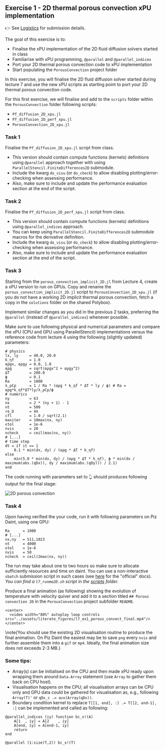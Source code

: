 <!--This file was generated, do not modify it.-->
## Exercise 1 - **2D thermal porous convection xPU implementation**

👉 See [Logistics](/logistics/#submission) for submission details.

The goal of this exercise is to:
- Finalise the xPU implementation of the 2D fluid diffusion solvers started in class
- Familiarise with xPU programming, `@parallel` and `@parallel_indices`
- Port your 2D thermal porous convection code to xPU implementation
- Start populating the `PorousConvection` project folder

In this exercise, you will finalise the 2D fluid diffusion solver started during lecture 7 and use the new xPU scripts as starting point to port your 2D thermal porous convection code.

For this first exercise, we will finalise and add to the `scripts` folder within the `PorousConvection` folder following scripts:
- `Pf_diffusion_2D_xpu.jl`
- `Pf_diffusion_2D_perf_xpu.jl`
- `PorousConvection_2D_xpu.jl`

### Task 1

Finalise the `Pf_diffusion_2D_xpu.jl` script from class.
- This version should contain compute functions (kernels) definitions using `@parallel` approach together with using `ParallelStencil.FiniteDifferences2D` submodule.
- Include the kwarg `do_visu` (or `do_check`) to allow disabling plotting/error-checking when assessing performance.
- Also, make sure to include and update the performance evaluation section at the end of the script.

### Task 2

Finalise the `Pf_diffusion_2D_perf_xpu.jl` script from class.
- This version should contain compute functions (kernels) definitions using `@parallel_indices` approach.
- You can keep using `ParallelStencil.FiniteDifferences2D` submodule macros for the derivative definition.
- Include the kwarg `do_visu` (or `do_check`) to allow disabling plotting/error-checking when assessing performance.
- Also, make sure to include and update the performance evaluation section at the end of the script.

### Task 3

Starting from the `porous_convection_implicit_2D.jl` from Lecture 4, create a xPU version to run on GPUs. Copy and rename the `porous_convection_implicit_2D.jl` script to `PorousConvection_2D_xpu.jl` (if you do not have a working 2D implicit thermal porous convection, fetch a copy in the `solutions` folder on the shared Polybox).

Implement similar changes as you did in the previous 2 tasks, preferring the `@parallel` (instead of `@parallel_indices`) whenever possible.

Make sure to use following physical and numerical parameters and compare the xPU (CPU and GPU using ParallelStencil) implementations versus the reference code from lecture 4 using the following (slightly updated) parameters:

````julia:ex1
# physics
lx, ly     = 40.0, 20.0
k_ηf       = 1.0
αρgx, αρgy = 0.0, 1.0
αρg        = sqrt(αρgx^2 + αρgy^2)
ΔT         = 200.0
ϕ          = 0.1
Ra         = 1000
λ_ρCp      = 1 / Ra * (αρg * k_ηf * ΔT * ly / ϕ) # Ra = αρg*k_ηf*ΔT*ly/λ_ρCp/ϕ
# numerics
ny         = 63
nx         = 2 * (ny + 1) - 1
nt         = 500
re_D       = 4π
cfl        = 1.0 / sqrt(2.1)
maxiter    = 10max(nx, ny)
ϵtol       = 1e-6
nvis       = 20
ncheck     = ceil(max(nx, ny))
# [...]
# time step
dt = if it == 1
    0.1 * min(dx, dy) / (αρg * ΔT * k_ηf)
else
    min(5.0 * min(dx, dy) / (αρg * ΔT * k_ηf), ϕ * min(dx / maximum(abs.(qDx)), dy / maximum(abs.(qDy))) / 2.1)
end
````

The code running with parameters set to 👆 should produces following output for the final stage:

![2D porous convection](../assets/literate_figures/l7_ex1_porous_convect.png)

### Task 4

Upon having verified the your code, run it with following parameters on Piz Daint, using one GPU:

````julia:ex2
Ra      = 1000
# [...]
nx,ny   = 511,1023
nt      = 4000
ϵtol    = 1e-6
nvis    = 50
ncheck  = ceil(2max(nx, ny))
````

The run may take about one to two hours so make sure to allocate sufficiently resources and time on daint. You can use a non-interactive `sbatch` submission script in such cases (see [here](https://user.cscs.ch/access/running/) for the "official" docs). _You can find a `l7_runme2D.sh` script in the [scripts](https://github.com/eth-vaw-glaciology/course-101-0250-00/blob/main/scripts/) folder._

Produce a final animation (as following) showing the evolution of temperature with velocity quiver and add it to a section titled `## Porous convection 2D` in the `PorousConvection` project subfolder `README`.
~~~
<center>
  <video width="80%" autoplay loop controls src="../assets/literate_figures/l7_ex1_porous_convect_final.mp4"/>
</center>
~~~

\note{You should use the existing 2D visualisation routine to produce the final animation. On Piz Daint the easiest may be to save `png` every `nvis` and further assemble them into a `gif` or `mp4`. Ideally, the final animation size does not exceeds 2-3 MB.}

### Some tips:

- Array(s) can be initialised on the CPU and then made xPU ready upon wrapping them around `Data.Array` statement (use `Array` to gather them back on CPU host).
- Visualisation happens on the CPU; all visualisation arrays can be CPU only and GPU data could be gathered for visualisation as, e.g., following `Array(T)'` or `qDx_c .= avx(Array(qDx))`.
- Boundary condition kernel to replace `T[[1, end], :] .= T[[2, end-1], :]` can be implemented and called as following:

````julia:ex3
@parallel_indices (iy) function bc_x!(A)
    A[1  , iy] = A[2    , iy]
    A[end, iy] = A[end-1, iy]
    return
end

@parallel (1:size(T,2)) bc_x!(T)
````

